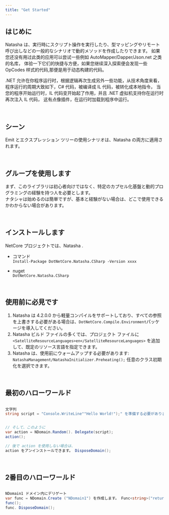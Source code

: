 ```yaml
---
title: "Get Started"
---
```


## はじめに

Natasha は、実行時にスクリプト操作を実行したり、型マッピングやリモート呼び出しなどの一般的なシナリオで動的メソッドを作成したりできます。 如果您还没有用过此类的应用可以尝试一些例如 AutoMapper/Dapper/Json.net 之类的名库， 体验一下它们的快捷与方便，如果您继续深入探索便会发现一些 OpCodes 样式的代码,那便是用于动态构建的代码。

.NET 允许在你程序运行时，根据逻辑再次生成另外一些功能，从技术角度来看， 程序运行的周期大致如下，C# 代码，被编译成 IL 代码，被转化成本地指令， 当您的程序开始运行时，IL 代码变开始起了作用，并且 .NET 虚拟机支持你在运行时再次注入 IL 代码， 这有点像插件，在运行时加载到程序中运行。

<br/>

## シーン

Emit とエクスプレッション ツリーの使用シナリオは、Natasha の両方に適用されます。

<br/>

## グループを使用します

まず、このライブラリは初心者向けではなく、特定のカプセル化基盤と動的プログラミングの経験を持つ人を必要とします。  
ナタシャは始めるのは簡単ですが、基本と経験がない場合は、どこで使用できるかわからない場合があります。

<br/>

## インストールします

NetCore プロジェクトでは、Natasha .

- コマンド  
  `Install-Package DotNetCore.Natasha.CSharp -Version xxxx`

- nuget  
  `DotNetCore.Natasha.CSharp`

<br/>

## 使用前に必見です

1. Natasha は 4.2.0.0 から軽量コンパイルをサポートしており、すべての参照を上書きする必要がある場合は、`DotNetCore.Compile.Environment`パッケージを導入してください。
2. Natasha ビルド ファイルの多くでは、プロジェクト ファイルに `<SatelliteResourceLanguages>en</SatelliteResourceLanguages>` を追加して、既定のリソース言語を指定できます。
3. Natasha は、使用前にウォームアップする必要があります: `NatashaManagement/NatashaInitializer.Preheating();` 任意のクラス初期化を選択できます。

<br/>

## 最初のハローワールド

```cs

文字列
string script = "Console.WriteLine""Hello World!");" を準備する必要があります。


// そして、このように
var action = NDomain.Random(). Delegate(script);
action();  

// 後で action を使用しない場合は、
action をアンインストールできます。 DisposeDomain();

```

<br/>

## 2番目のハローワールド

```cs

NDomain1 ドメイン内にデリゲート
var func = NDomain.Create ("NDomain1") を作成します。 Func<string>("return \"Hello World!\"; ");
func();
func. DisposeDomain();

```
